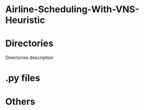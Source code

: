 # Airline-Scheduling-With-VNS-Heuristic

# Directories
Directories description

# .py files

# Others
